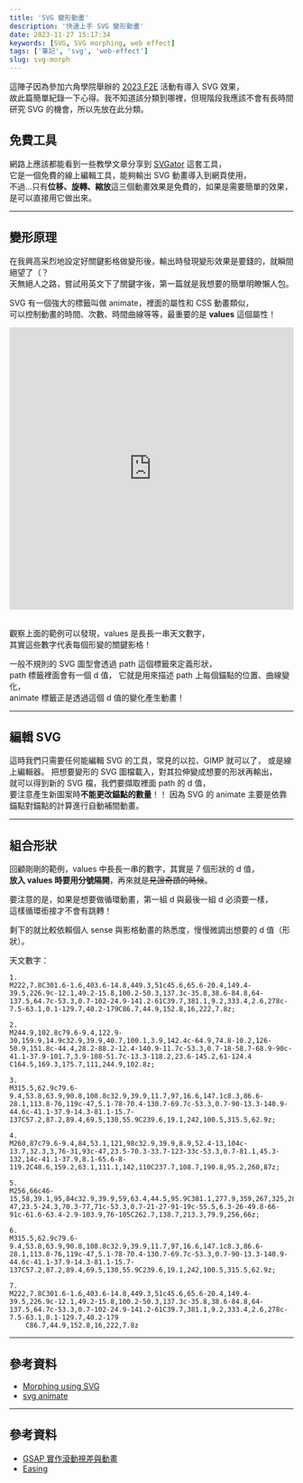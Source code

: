 ```yaml
---
title: 'SVG 變形動畫'
description: '快速上手 SVG 變形動畫'
date: 2023-11-27 15:17:34
keywords: [SVG, SVG morphing, web effect]
tags: ['筆記', 'svg', 'web-effect']
slug: svg-morph
---
```


這陣子因為參加六角學院舉辦的 [2023 F2E](https://2023.thef2e.com/) 活動有導入 SVG 效果，  
故此篇簡單紀錄一下心得。我不知道該分類到哪裡，但現階段我應該不會有長時間研究 SVG 的機會，所以先放在此分類。

## 免費工具

網路上應該都能看到一些教學文章分享到 [SVGator](https://www.svgator.com/) 這套工具，  
它是一個免費的線上編輯工具，能夠輸出 SVG 動畫導入到網頁使用，  
不過...只有**位移、旋轉、縮放**這三個動畫效果是免費的，如果是需要簡單的效果，  
是可以直接用它做出來。

---

## 變形原理

在我興高采烈地設定好關鍵影格做變形後，輸出時發現變形效果是要錢的，就瞬間絕望了（？  
天無絕人之路，嘗試用英文下了關鍵字後，第一篇就是我想要的簡單明瞭懶人包。

SVG 有一個強大的標籤叫做 animate，裡面的屬性和 CSS 動畫類似，  
可以控制動畫的時間、次數、時間曲線等等，最重要的是 **values** 這個屬性！

<iframe height="500" width="100%" scrolling="no" title="SVG morphing" src="https://codepen.io/shin9626/embed/qBgrpQb?default-tab=html%2Cresult&theme-id=dark" frameborder="no" loading="lazy" allowtransparency="true" allowfullscreen="true">
  See the Pen <a href="https://codepen.io/shin9626/pen/qBgrpQb">
  SVG morphing</a> by SHIN (<a href="https://codepen.io/shin9626">@shin9626</a>)
  on <a href="https://codepen.io">CodePen</a>.
</iframe>
<br/>
<br/>

觀察上面的範例可以發現，values 是長長一串天文數字，  
其實這些數字代表每個形變的關鍵影格！

一般不規則的 SVG 圖型會透過 path 這個標籤來定義形狀，  
path 標籤裡面會有一個 d 值， 它就是用來描述 path 上每個錨點的位置、曲線變化，  
animate 標籤正是透過這個 d 值的變化產生動畫！

---

## 編輯 SVG

這時我們只需要任何能編輯 SVG 的工具，常見的以拉、GIMP 就可以了， 或是線上編輯器。
把想要變形的 SVG 圖檔載入，對其拉伸變成想要的形狀再輸出，  
就可以得到新的 SVG 檔，我們要擷取裡面 path 的 d 值，  
要注意產生新圖案時**不能更改錨點的數量**！！
因為 SVG 的 animate 主要是依靠錨點對錨點的計算進行自動補間動畫。

---

## 組合形狀

回顧剛剛的範例，values 中長長一串的數字，其實是 7 個形狀的 d 值，  
**放入 values 時要用分號隔開**，再來就是~~見證奇蹟的時候~~。

要注意的是，如果是想要做循環動畫，第一組 d 與最後一組 d 必須要一樣，  
這樣循環銜接才不會有跳轉！

剩下的就比較依賴個人 sense 與影格動畫的熟悉度，慢慢微調出想要的 d 值（形狀）。

天文數字：

```text
1.
M222,7.8C301.6-1.6,403.6-14.8,449.3,51c45.6,65.6-20.4,149.4-39.5,226.9c-12.1,49.2-15.8,100.2-50.3,137.3c-35.8,38.6-84.8,64-137.5,64.7c-53.3,0.7-102-24.9-141.2-61C39.7,381.1,9.2,333.4,2.6,278c-7.5-63.1,0.1-129.7,40.2-179C86.7,44.9,152.8,16,222,7.8z;

2.
M244.9,102.8c79.6-9.4,122.9-30,159.9,14.9c32.9,39.9,40.7,100.1,3.9,142.4c-64.9,74.8-10.2,126-50.9,151.8c-44.4,28.2-88.2-12.4-140.9-11.7c-53.3,0.7-18-58.7-68.9-90c-41.1-37.9-101.7,3.9-108-51.7c-13.3-118.2,23.6-145.2,61-124.4
C164.5,169.3,175.7,111,244.9,102.8z;

3.
M315.5,62.9c79.6-9.4,53.8,63.9,90.8,108.8c32.9,39.9,11.7,97,16.6,147.1c8.3,86.6-28.1,113.8-76,119c-47,5.1-78-70.4-130.7-69.7c-53.3,0.7-90-13.3-140.9-44.6c-41.1-37.9-14.3-81.1-15.7-137C57.2,87.2,89.4,69.5,130,55.9C239.6,19.1,242,100.5,315.5,62.9z;

4.
M260,87c79.6-9.4,84,53.1,121,98c32.9,39.9,8.9,52.4-13,104c-13.7,32.3,3,76-31,93c-47,23.5-70.3-33.7-123-33c-53.3,0.7-81.1,45.3-132,14c-41.1-37.9,8.1-65.6-8-119.2C48.6,159.2,63.1,111.1,142,110C237.7,108.7,190.8,95.2,260,87z;

5.
M256,66c46-15,58,39.1,95,84c32.9,39.9,59,63.4,44.5,95.9C381.1,277.9,359,267,325,284c-47,23.5-24.3,70.3-77,71c-53.3,0.7-21-27-91-19c-55.5,6.3-26-49.8-66-91c-61.6-63.4-2.9-103.9,76-105C262.7,138.7,213.3,79.9,256,66z;

6.
M315.5,62.9c79.6-9.4,53.8,63.9,90.8,108.8c32.9,39.9,11.7,97,16.6,147.1c8.3,86.6-28.1,113.8-76,119c-47,5.1-78-70.4-130.7-69.7c-53.3,0.7-90-13.3-140.9-44.6c-41.1-37.9-14.3-81.1-15.7-137C57.2,87.2,89.4,69.5,130,55.9C239.6,19.1,242,100.5,315.5,62.9z;

7.
M222,7.8C301.6-1.6,403.6-14.8,449.3,51c45.6,65.6-20.4,149.4-39.5,226.9c-12.1,49.2-15.8,100.2-50.3,137.3c-35.8,38.6-84.8,64-137.5,64.7c-53.3,0.7-102-24.9-141.2-61C39.7,381.1,9.2,333.4,2.6,278c-7.5-63.1,0.1-129.7,40.2-179
	C86.7,44.9,152.8,16,222,7.8z
```

---

## 參考資料

- [Morphing using SVG](https://webkul.com/blog/morphing-using-svg-animate-css/)
- [svg animate](https://developer.mozilla.org/zh-CN/docs/Web/SVG/Element/animate)

---

## 參考資料

- [GSAP 實作滾動視差與動畫](https://sleet-berry-8a9.notion.site/GSAP-ddc5d9cf73b94b6fa16bd0d6a637482b)
- [Easing](https://gsap.com/resources/getting-started/Easing/)
